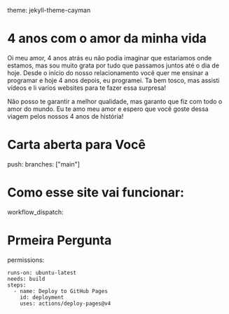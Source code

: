 theme: jekyll-theme-cayman

# 4 anos com o amor da minha vida
Oi meu amor, 4 anos atrás eu não podia imaginar que estariamos onde estamos, mas sou muito grata por tudo que passamos juntos até o dia de hoje. Desde o início do nosso relacionamento você quer me ensinar a programar e hoje 4 anos depois, eu programei. Ta bem tosco, mas assisti vídeos e li varios websites para te fazer essa surpresa!

Não posso te garantir a melhor qualidade, mas garanto que fiz com todo o amor do mundo. Eu te amo meu amor e espero que você goste dessa viagem pelos nossos 4 anos de história!

  # Carta aberta para Você 
  push:
    branches: ["main"]

  # Como esse site vai funcionar:
  workflow_dispatch:

# Prmeira Pergunta
permissions:
  
    runs-on: ubuntu-latest
    needs: build
    steps:
      - name: Deploy to GitHub Pages
        id: deployment
        uses: actions/deploy-pages@v4
